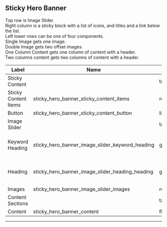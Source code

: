 ## Sticky Hero Banner
Top row is Image Slider.</br>
Right column is a sticky block with a list of icons, and titles and a link below the list.</br>
Left lower rows can be one of four components.</br>
Single Image gets one image.</br>
Double Image gets two offset images.</br>
One Column Content gets one column of content with a header.</br>
Two columns content gets two columns of content with a header.

<table class="ll-fields-table">
  <thead>
    <th>Label</th>
    <th>Name</th>
    <th>Type</th>
    <th>Notes</th>
  </thead>
  <tbody>
        <tr>
          <td>Sticky Content</td>
          <td></td>
          <td>tab</td>
          <td></td>
        </tr>
        <tr>
          <td>Sticky Content Items</td>
          <td>sticky_hero_banner_sticky_content_items</td>
          <td>repeater</td>
          <td></td>
        </tr>
        <tr>
          <td>Button</td>
          <td>sticky_hero_banner_sticky_content_button</td>
          <td>link</td>
          <td></td>
        </tr>
        <tr>
          <td>Image Slider</td>
          <td></td>
          <td>tab</td>
          <td></td>
        </tr>
                    <tr>
                      <td>Keyword Heading</td>
                      <td>sticky_hero_banner_image_slider_keyword_heading</td>
                      <td>group</td>
                      <td> (Clone of Utility : Heading)</td>
                    </tr>
                    <tr>
                      <td>Heading</td>
                      <td>sticky_hero_banner_image_slider_heading_heading</td>
                      <td>group</td>
                      <td> (Clone of Utility : Heading)</td>
                    </tr>
        <tr>
          <td>Images</td>
          <td>sticky_hero_banner_image_slider_images</td>
          <td>repeater</td>
          <td></td>
        </tr>
        <tr>
          <td>Content Sections</td>
          <td></td>
          <td>tab</td>
          <td></td>
        </tr>
        <tr>
          <td>Content</td>
          <td>sticky_hero_banner_content</td>
          <td>flexible_content</td>
          <td></td>
        </tr>
  </tbody>
</table>

***
